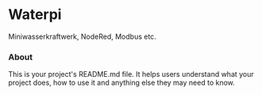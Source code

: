 Waterpi
=======

Miniwasserkraftwerk, NodeRed, Modbus etc.

### About

This is your project's README.md file. It helps users understand what your
project does, how to use it and anything else they may need to know.